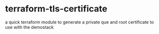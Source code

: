 # terraform-tls-certificate
a quick terraform module to generate a private que and root certificate to use with the demostack
